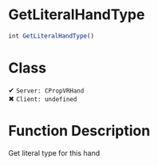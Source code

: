 # GetLiteralHandType
```js
int GetLiteralHandType()
```
# Class
✔ `Server: CPropVRHand`  
✖ `Client: undefined`  

# Function Description
Get literal type for this hand
